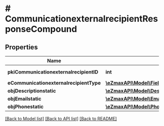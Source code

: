 # # CommunicationexternalrecipientResponseCompound

## Properties

Name | Type | Description | Notes
------------ | ------------- | ------------- | -------------
**pkiCommunicationexternalrecipientID** | **int** | The unique ID of the Communicationexternalrecipient |
**eCommunicationexternalrecipientType** | [**\eZmaxAPI\Model\FieldECommunicationexternalrecipientType**](FieldECommunicationexternalrecipientType.md) |  |
**objDescriptionstatic** | [**\eZmaxAPI\Model\DescriptionstaticResponseCompound**](DescriptionstaticResponseCompound.md) |  |
**objEmailstatic** | [**\eZmaxAPI\Model\EmailstaticResponseCompound**](EmailstaticResponseCompound.md) |  | [optional]
**objPhonestatic** | [**\eZmaxAPI\Model\PhonestaticResponseCompound**](PhonestaticResponseCompound.md) |  | [optional]

[[Back to Model list]](../../README.md#models) [[Back to API list]](../../README.md#endpoints) [[Back to README]](../../README.md)
